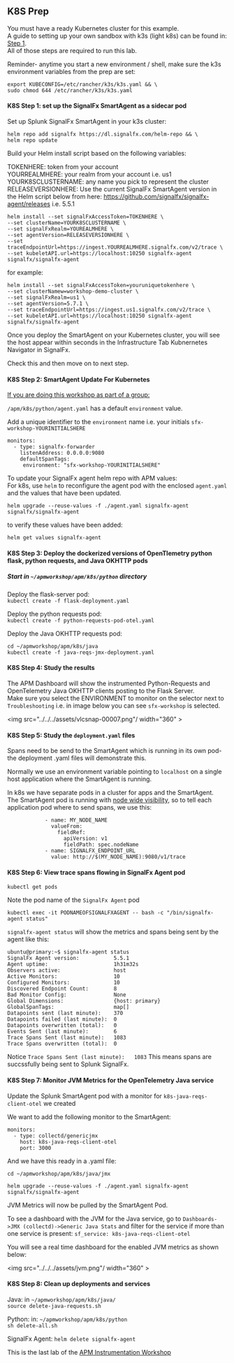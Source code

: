 ## K8S Prep

You must have a ready Kubernetes cluster for this example.  
A guide to setting up your own sandbox with k3s (light k8s) can be found in: [Step 1](../workshop-steps/1-prep.md).  
All of those steps are required to run this lab.

Reminder- anytime you start a new environment / shell, make sure the k3s environment variables from the prep are set:
```
export KUBECONFIG=/etc/rancher/k3s/k3s.yaml && \
sudo chmod 644 /etc/rancher/k3s/k3s.yaml  
```

#### K8S Step 1: set up the SignalFx SmartAgent as a sidecar pod  

Set up Splunk SignalFx SmartAgent in your k3s cluster:  
```
helm repo add signalfx https://dl.signalfx.com/helm-repo && \
helm repo update
```
Build your Helm install script based on the following variables:

TOKENHERE: token from your account  
YOURREALMHERE: your realm from your account i.e. us1  
YOURK8SCLUSTERNAME: any name you pick to represent the cluster  
RELEASEVERSIONHERE: Use the current SignalFx SmartAgent version in the Helm script below from here: https://github.com/signalfx/signalfx-agent/releases i.e. 5.5.1

```
helm install --set signalFxAccessToken=TOKENHERE \
--set clusterName=YOURK8SCLUSTERNAME \
--set signalFxRealm=YOUREALMHERE \
--set agentVersion=RELEASEVERSIONHERE \
--set traceEndpointUrl=https://ingest.YOURREALMHERE.signalfx.com/v2/trace \
--set kubeletAPI.url=https://localhost:10250 signalfx-agent signalfx/signalfx-agent
```

for example:
```
helm install --set signalFxAccessToken=youruniquetokenhere \
--set clusterNamew=workshop-demo-cluster \
--set signalFxRealm=us1 \
--set agentVersion=5.7.1 \
--set traceEndpointUrl=https://ingest.us1.signalfx.com/v2/trace \
--set kubeletAPI.url=https://localhost:10250 signalfx-agent signalfx/signalfx-agent
```

Once you deploy the SmartAgent on your Kubernetes cluster, you will see the host appear within seconds in the Infrastructure Tab Kubnernetes Navigator in SignalFx.  

Check this and then move on to next step.

#### K8S Step 2: SmartAgent Update For Kubernetes     

<ins>If you are doing this workshop as part of a group:</ins>  

`/apm/k8s/python/agent.yaml` has a default `environment` value.

Add a unique identifier to the `environment` name i.e. your initials `sfx-workshop-YOURINITIALSHERE`
```
monitors:
  - type: signalfx-forwarder
    listenAddress: 0.0.0.0:9080
    defaultSpanTags:
     environment: "sfx-workshop-YOURINITIALSHERE"
```     

To update your SignalFx agent helm repo with APM values:  
For k8s, use `helm` to reconfigure the agent pod with the enclosed `agent.yaml` and the values that have been updated.  

`helm upgrade --reuse-values -f ./agent.yaml signalfx-agent signalfx/signalfx-agent`

to verify these values have been added:  

`helm get values signalfx-agent`

#### K8S Step 3: Deploy the dockerized versions of OpenTlemetry python flask, python requests, and Java OKHTTP pods

##### Start in `~/apmworkshop/apm/k8s/python` directory

Deploy the flask-server pod:  
`kubectl create -f flask-deployment.yaml`

Deploy the python requests pod:  
`kubectl create -f python-requests-pod-otel.yaml`

Deploy the Java OKHTTP requests pod:
```
cd ~/apmworkshop/apm/k8s/java
kubectl create -f java-reqs-jmx-deployment.yaml
```

#### K8S Step 4: Study the results

The APM Dashboard will show the instrumented Python-Requests and OpenTelemetry Java OKHTTP clients posting to the Flask Server.  
Make sure you select the ENVIRONMENT to monitor on the selector next to `Troubleshooting` i.e. in image below you can see `sfx-workshop` is selected.

<img src="../../../assets/vlcsnap-00007.png"/  width="360" >  

#### K8S Step 5: Study the `deployment.yaml` files

Spans need to be send to the SmartAgent which is running in its own pod- the deployment .yaml files will demonstrate this.

Normally we use an environment variable pointing to `localhost` on a single host application where the SmartAgent is running.

In k8s we have separate pods in a cluster for apps and the SmartAgent.  
The SmartAgent pod is running with <ins>node wide visibility</ins>, so to tell each application pod where to send spans, we use this:

```
            - name: MY_NODE_NAME
              valueFrom:
                fieldRef:
                  apiVersion: v1
                  fieldPath: spec.nodeName
            - name: SIGNALFX_ENDPOINT_URL
              value: http://$(MY_NODE_NAME):9080/v1/trace
```

#### K8S Step 6: View trace spans flowing in SignalFx Agent pod
`kubectl get pods`

Note the pod name of the `SignalFx Agent` pod

`kubectl exec -it PODNAMEOFSIGNALFXAGENT -- bash -c "/bin/signalfx-agent status"`  

`signalfx-agent status` will show the metrics and spans being sent by the agent like this:

```
ubuntu@primary:~$ signalfx-agent status
SignalFx Agent version:           5.5.1
Agent uptime:                     1h31m32s
Observers active:                 host
Active Monitors:                  10
Configured Monitors:              10
Discovered Endpoint Count:        8
Bad Monitor Config:               None
Global Dimensions:                {host: primary}
GlobalSpanTags:                   map[]
Datapoints sent (last minute):    370
Datapoints failed (last minute):  0
Datapoints overwritten (total):   0
Events Sent (last minute):        6
Trace Spans Sent (last minute):   1083
Trace Spans overwritten (total):  0
```

Notice `Trace Spans Sent (last minute):   1083` 
This means spans are succssfully being sent to Splunk SignalFx.

#### K8S Step 7: Monitor JVM Metrics for the OpenTelemetry Java service

Update the Splunk SmartAgent pod with a monitor for `k8s-java-reqs-client-otel` we created

We want to add the following monitor to the SmartAgent:

```
monitors:
  - type: collectd/genericjmx
    host: k8s-java-reqs-client-otel
    port: 3000
```

And we have this ready in a .yaml file:

`cd ~/apmworkshop/apm/k8s/java/jmx`  

`helm upgrade --reuse-values -f ./agent.yaml signalfx-agent signalfx/signalfx-agent`  

JVM Metrics will now be pulled by the SmartAgent Pod.

To see a dashboard with the JVM for the Java service, go to `Dashboards->JMX (collectd)->Generic Java Stats` and filter for the service if more than one service is present: `sf_service: k8s-java-reqs-client-otel`

You will see a real time dashboard for the enabled JVM metrics as shown below:

<img src="../../../assets/jvm.png"/  width="360" > 

#### K8S Step 8: Clean up deployments and services

Java:
in `~/apmworkshop/apm/k8s/java/`  
`source delete-java-requests.sh`

Python:
in: `~/apmworkshop/apm/k8s/python`  
`sh delete-all.sh`  

SignalFx Agent:
`helm delete signalfx-agent`  

This is the last lab of the [APM Instrumentation Workshop](../workshop-steps/3-workshop-labs.md)
